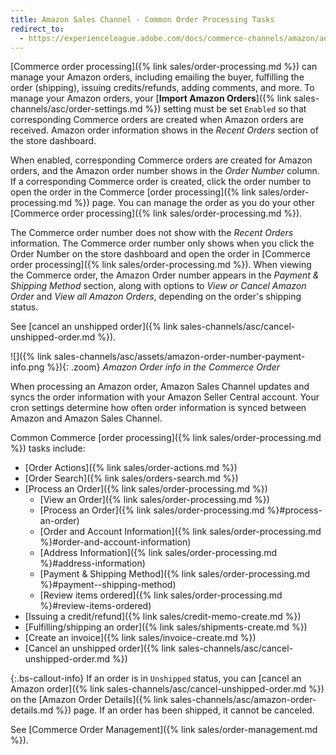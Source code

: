 ```yaml
---
title: Amazon Sales Channel - Common Order Processing Tasks
redirect_to:
  - https://experienceleague.adobe.com/docs/commerce-channels/amazon/admin-orders/common-order-processing.html
---
```


[Commerce order processing]({% link sales/order-processing.md %}) can manage your Amazon orders, including emailing the buyer, fulfilling the order (shipping), issuing credits/refunds, adding comments, and more. To manage your Amazon orders, your [**Import Amazon Orders**]({% link sales-channels/asc/order-settings.md %}) setting must be set `Enabled` so that corresponding Commerce orders are created when Amazon orders are received. Amazon order information shows in the _Recent Orders_ section of the store dashboard.

When enabled, corresponding Commerce orders are created for Amazon orders, and the Amazon order number shows in the _Order Number_ column. If a corresponding Commerce order is created, click the order number to open the order in the Commerce [order processing]({% link sales/order-processing.md %}) page. You can manage the order as you do your other [Commerce order processing]({% link sales/order-processing.md %}).

The Commerce order number does not show with the _Recent Orders_ information. The Commerce order number only shows when you click the Order Number on the store dashboard and open the order in [Commerce order processing]({% link sales/order-processing.md %}). When viewing the Commerce order, the Amazon Order number appears in the _Payment & Shipping Method_ section, along with options to _View or Cancel Amazon Order_ and _View all Amazon Orders_, depending on the order's shipping status.

See [cancel an unshipped order]({% link sales-channels/asc/cancel-unshipped-order.md %}).

![]({% link sales-channels/asc/assets/amazon-order-number-payment-info.png %}){: .zoom}
_Amazon Order info in the Commerce Order_

When processing an Amazon order, Amazon Sales Channel updates and syncs the order information with your Amazon Seller Central account. Your cron settings determine how often order information is synced between Amazon and Amazon Sales Channel.

Common Commerce [order processing]({% link sales/order-processing.md %}) tasks include:

- [Order Actions]({% link sales/order-actions.md %})
- [Order Search]({% link sales/orders-search.md %})
- [Process an Order]({% link sales/order-processing.md %})
   - [View an Order]({% link sales/order-processing.md %})
   - [Process an Order]({% link sales/order-processing.md %}#process-an-order)
   - [Order and Account Information]({% link sales/order-processing.md %}#order-and-account-information)
   - [Address Information]({% link sales/order-processing.md %}#address-information)
   - [Payment & Shipping Method]({% link sales/order-processing.md %}#payment--shipping-method)
   - [Review items ordered]({% link sales/order-processing.md %}#review-items-ordered)
- [Issuing a credit/refund]({% link sales/credit-memo-create.md %})
- [Fulfilling/shipping an order]({% link sales/shipments-create.md %})
- [Create an invoice]({% link sales/invoice-create.md %})
- [Cancel an unshipped order]({% link sales-channels/asc/cancel-unshipped-order.md %})

{:.bs-callout-info}
If an order is in `Unshipped` status, you can [cancel an Amazon order]({% link sales-channels/asc/cancel-unshipped-order.md %}) on the [Amazon Order Details]({% link sales-channels/asc/amazon-order-details.md %}) page. If an order has been shipped, it cannot be canceled.

See [Commerce Order Management]({% link sales/order-management.md %}).

